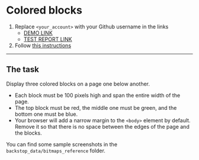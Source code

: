 # Colored blocks
1. Replace `<your_account>` with your Github username in the links
    - [DEMO LINK](https://AnastasiiaBortnichuk.github.io/layout_colored-blocks/)
    - [TEST REPORT LINK](https://AnastasiiaBortnichuk.github.io/layout_colored-blocks/report/html_report/)
2. Follow [this instructions](https://mate-academy.github.io/layout_task-guideline/)
___

## The task
Display three colored blocks on a page one below another.

- Each block must be 100 pixels high and span the entire width of the page.
- The top block must be red, the middle one must be green, and the bottom one must be blue.
- Your browser will add a narrow margin to the `<body>` element by default. Remove it so that there is no space between the edges of the page and the blocks.

You can find some sample screenshots in the `backstop_data/bitmaps_reference` folder.
